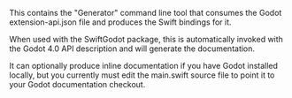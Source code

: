 This contains the "Generator" command line tool that consumes the
Godot extension-api.json file and produces the Swift bindings for it.

When used with the SwiftGodot package, this is automatically
invoked with the Godot 4.0 API description and will generate
the documentation.

It can optionally produce inline documentation if you have Godot
installed locally, but you currently must edit the main.swift
source file to point it to your Godot documentation checkout.